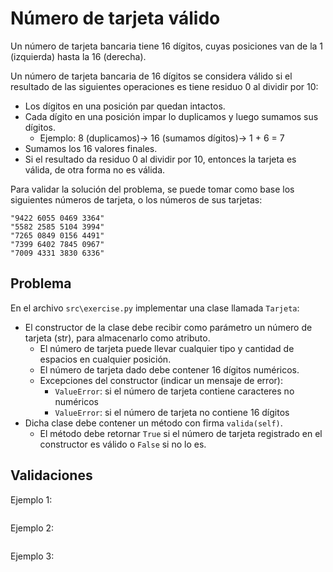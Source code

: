 Número de tarjeta válido
========================

Un número de tarjeta bancaria tiene 16 dígitos, cuyas posiciones van de la 1 (izquierda) hasta la 16 (derecha).

Un número de tarjeta bancaria de 16 dígitos se considera válido si el resultado
de las siguientes operaciones es tiene residuo 0 al dividir por 10:

* Los dígitos en una posición par quedan intactos.
* Cada dígito en una posición impar lo duplicamos y luego sumamos sus dígitos. 
    * Ejemplo: 8 (duplicamos)-> 16 (sumamos dígitos)-> 1 + 6 = 7
* Sumamos los 16 valores finales.
* Si el resultado da residuo 0 al dividir por 10, entonces la tarjeta es válida, de otra forma no es válida.

Para validar la solución del problema, se puede tomar como base los siguientes números de tarjeta, o los números de sus tarjetas:
```
"9422 6055 0469 3364"
"5582 2585 5104 3994"
"7265 0849 0156 4491"
"7399 6402 7845 0967"
"7009 4331 3830 6336"
```

Problema
--------

En el archivo `src\exercise.py` implementar una clase llamada `Tarjeta`:

* El constructor de la clase debe recibir como parámetro un número de tarjeta (str), para almacenarlo como atributo.
    * El número de tarjeta puede llevar cualquier tipo y cantidad de espacios
    en cualquier posición.
    * El número de tarjeta dado debe contener 16 dígitos numéricos.
    * Excepciones del constructor (indicar un mensaje de error):
        * `ValueError`: si el número de tarjeta contiene caracteres no numéricos
        * `ValueError`: si el número de tarjeta no contiene 16 dígitos
* Dicha clase debe contener un método con firma `valida(self)`.
    * El método debe retornar `True` si el número de tarjeta registrado en el constructor es válido o `False` si no lo es.


Validaciones
------------

Ejemplo 1:
```python

```

Ejemplo 2:
```python

```

Ejemplo 3:
```python

```
